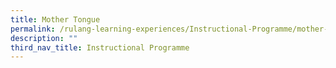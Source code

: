 ```yaml
---
title: Mother Tongue
permalink: /rulang-learning-experiences/Instructional-Programme/mother-tongue
description: ""
third_nav_title: Instructional Programme
---
```

